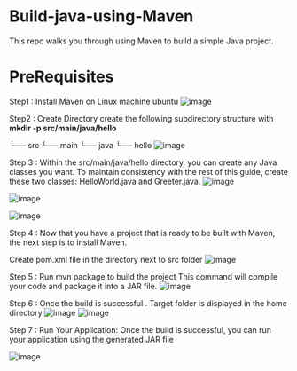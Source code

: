 # Build-java-using-Maven
This repo  walks you through using Maven to build a simple Java project.

# PreRequisites 

Step1 : Install Maven on Linux machine ubuntu
![image](https://github.com/Faseeha001/Build-java-using-Maven/assets/169563689/9cc88579-1c54-4de3-ad18-b1843d681ac5)

Step2 : Create Directory 
create the following subdirectory structure with **mkdir -p src/main/java/hello**

└── src
    └── main
        └── java
            └── hello
![image](https://github.com/Faseeha001/Build-java-using-Maven/assets/169563689/30c1d891-5b1e-4e18-8e06-cc3b25b6381d)

Step 3 : Within the src/main/java/hello directory, you can create any Java classes you want.
To maintain consistency with the rest of this guide, create these two classes: HelloWorld.java and Greeter.java.
![image](https://github.com/Faseeha001/Build-java-using-Maven/assets/169563689/951222ac-4060-43ab-be4a-edd25cf3d3f5)

![image](https://github.com/Faseeha001/Build-java-using-Maven/assets/169563689/476077e1-cfa2-4dea-b281-1fe875d596d5)

![image](https://github.com/Faseeha001/Build-java-using-Maven/assets/169563689/ce35cedd-99ec-42d5-bdc9-6c5215e38c89)

Step 4 : Now that you have a project that is ready to be built with Maven, the next step is to install Maven.

Create pom.xml file in the directory next to src folder 
![image](https://github.com/Faseeha001/Build-java-using-Maven/assets/169563689/37e02dd5-4103-40e1-a785-06d465733fb2)

Step 5 : Run mvn package to build the project 
This command will compile your code and package it into a JAR file.
![image](https://github.com/Faseeha001/Build-java-using-Maven/assets/169563689/c8ae4a10-5319-4115-b542-5531d27b039e)

Step 6 : Once the build is successful . Target folder is displayed in the home directory
![image](https://github.com/Faseeha001/Build-java-using-Maven/assets/169563689/162995d8-19ce-422d-bef7-02d26c00bcb2)
![image](https://github.com/Faseeha001/Build-java-using-Maven/assets/169563689/01fa90ce-7e18-473a-adef-736926e07471)

Step 7 : Run Your Application: Once the build is successful, you can run your application using the generated JAR file

![image](https://github.com/Faseeha001/Build-java-using-Maven/assets/169563689/dc16421e-f890-4c95-8ceb-bec5e1494fb6)














